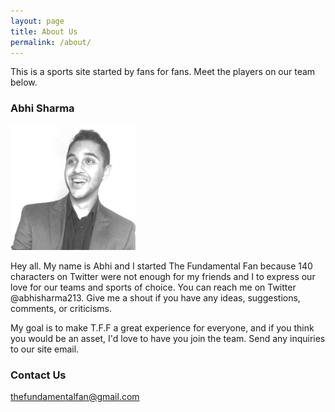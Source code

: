 ```yaml
---
layout: page
title: About Us
permalink: /about/
---
```


This is a sports site started by fans for fans. Meet the players on our team below.

### Abhi Sharma
<img src="/images/abhi.jpg" alt="Abhi" width="200" height="200"/>

Hey all. My name is Abhi and I started The Fundamental Fan because 140 characters on Twitter were not enough for my friends and I to express our love for our teams and sports of choice. You can reach me on Twitter @abhisharma213. Give me a shout if you have any ideas, suggestions, comments, or criticisms. 

My goal is to make T.F.F a great experience for everyone, and if you think you would be an asset, I'd love to have you join the team. Send any inquiries to our site email.

### Contact Us

[thefundamentalfan@gmail.com](mailto:thefundamentalfan@gmail.com)
